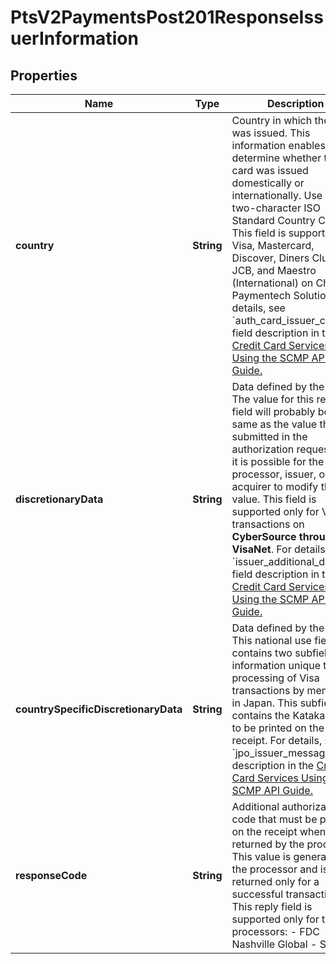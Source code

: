 
# PtsV2PaymentsPost201ResponseIssuerInformation

## Properties
Name | Type | Description | Notes
------------ | ------------- | ------------- | -------------
**country** | **String** | Country in which the card was issued. This information enables you to determine whether the card was issued domestically or internationally. Use the two-character ISO Standard Country Codes.  This field is supported for Visa, Mastercard, Discover, Diners Club, JCB, and Maestro (International) on Chase Paymentech Solutions.  For details, see &#x60;auth_card_issuer_country&#x60; field description in the [Credit Card Services Using the SCMP API Guide.](https://apps.cybersource.com/library/documentation/dev_guides/CC_Svcs_SCMP_API/html/)  |  [optional]
**discretionaryData** | **String** | Data defined by the issuer.  The value for this reply field will probably be the same as the value that you submitted in the authorization request, but it is possible for the processor, issuer, or acquirer to modify the value.  This field is supported only for Visa transactions on **CyberSource through VisaNet**.  For details, see &#x60;issuer_additional_data&#x60; field description in the [Credit Card Services Using the SCMP API Guide.](https://apps.cybersource.com/library/documentation/dev_guides/CC_Svcs_SCMP_API/html/)  |  [optional]
**countrySpecificDiscretionaryData** | **String** | Data defined by the issuer.  This national use field contains two subfields for information unique to the processing of Visa transactions by members in Japan. This subfield contains the Katakana text to be printed on the receipt. For details, see &#x60;jpo_issuer_message&#x60; field description in the [Credit Card Services Using the SCMP API Guide.](https://apps.cybersource.com/library/documentation/dev_guides/CC_Svcs_SCMP_API/html/)  |  [optional]
**responseCode** | **String** | Additional authorization code that must be printed on the receipt when returned by the processor.  This value is generated by the processor and is returned only for a successful transaction.  This reply field is supported only for these processors: - FDC Nashville Global - SIX  |  [optional]



